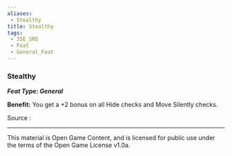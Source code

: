 ```yaml
---
aliases:
 - Stealthy
title: Stealthy
tags: 
 - 35E_SRD
 - Feat
 - General_Feat
---
```

### Stealthy 
***Feat Type: General***

**Benefit:** You get a +2 bonus on all Hide checks and Move Silently
checks.


Source :



---



This material is Open Game Content, and is licensed for public use under the terms of the Open Game License v1.0a.

